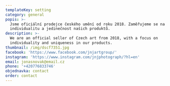 ```yaml
---
templateKey: setting
category: general
popis: >-
  Jsme oficiální prodejce českého umění od roku 2018. Zaměřujeme se na
  individualitu a jedinečnost našich produktů.
description: >-
  We are an official seller of Czech art from 2018, with a focus on
  individuality and uniqueness in our products.
thumbnail: /img/dscf7351.jpg
facebook: 'https://www.facebook.com/jnjartgroup/'
instagram: 'https://www.instagram.com/jnjphotograph/?hl=en'
email: jonasnovak@email.cz
phone: '+420776833746'
objednavka: contact
order: contact
---
```


